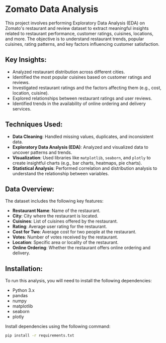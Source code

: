 # Zomato Data Analysis

This project involves performing Exploratory Data Analysis (EDA) on Zomato's restaurant and review dataset to extract meaningful insights related to restaurant performance, customer ratings, cuisines, locations, and more. The objective is to understand restaurant trends, popular cuisines, rating patterns, and key factors influencing customer satisfaction.

## Key Insights:
- Analyzed restaurant distribution across different cities.
- Identified the most popular cuisines based on customer ratings and reviews.
- Investigated restaurant ratings and the factors affecting them (e.g., cost, location, cuisine).
- Explored relationships between restaurant ratings and user reviews.
- Identified trends in the availability of online ordering and delivery services.

## Techniques Used:
- **Data Cleaning**: Handled missing values, duplicates, and inconsistent data.
- **Exploratory Data Analysis (EDA)**: Analyzed and visualized data to uncover patterns and trends.
- **Visualization**: Used libraries like `matplotlib`, `seaborn`, and `plotly` to create insightful charts (e.g., bar charts, heatmaps, pie charts).
- **Statistical Analysis**: Performed correlation and distribution analysis to understand the relationship between variables.

## Data Overview:
The dataset includes the following key features:
- **Restaurant Name**: Name of the restaurant.
- **City**: City where the restaurant is located.
- **Cuisines**: List of cuisines offered by the restaurant.
- **Rating**: Average user rating for the restaurant.
- **Cost for Two**: Average cost for two people at the restaurant.
- **Votes**: Number of votes received by the restaurant.
- **Location**: Specific area or locality of the restaurant.
- **Online Ordering**: Whether the restaurant offers online ordering and delivery.

## Installation:
To run this analysis, you will need to install the following dependencies:
- Python 3.x
- pandas
- numpy
- matplotlib
- seaborn
- plotly

Install dependencies using the following command:
```bash
pip install -r requirements.txt
